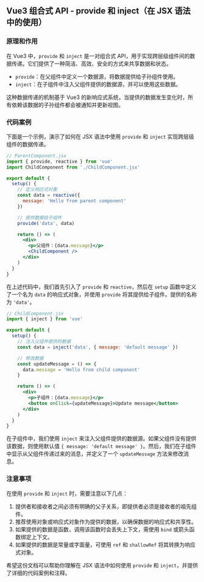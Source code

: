 ## Vue3 组合式 API - provide 和 inject（在 JSX 语法中的使用）

### 原理和作用

在 Vue3 中，`provide` 和 `inject` 是一对组合式 API，用于实现跨层级组件间的数据传递。它们提供了一种简洁、高效、安全的方式来共享数据和状态。

- `provide`：在父组件中定义一个数据源，将数据提供给子孙组件使用。
- `inject`：在子组件中注入父组件提供的数据源，并可以使用这些数据。

这种数据传递的机制基于 Vue3 的新响应式系统，当提供的数据发生变化时，所有依赖该数据的子孙组件都会被通知并更新视图。

### 代码案例

下面是一个示例，演示了如何在 JSX 语法中使用 `provide` 和 `inject` 实现跨层级组件的数据传递。

```jsx
// ParentComponent.jsx
import { provide, reactive } from 'vue'
import ChildComponent from './ChildComponent.jsx'

export default {
  setup() {
    // 定义响应式对象
    const data = reactive({
      message: 'Hello from parent component'
    })

    // 提供数据给子组件
    provide('data', data)

    return () => (
      <div>
        <p>父组件：{data.message}</p>
        <ChildComponent />
      </div>
    )
  }
}
```

在上述代码中，我们首先引入了 `provide` 和 `reactive`，然后在 `setup` 函数中定义了一个名为 `data` 的响应式对象，并使用 `provide` 将其提供给子组件。提供的名称为 `'data'`。

```jsx
// ChildComponent.jsx
import { inject } from 'vue'

export default {
  setup() {
    // 注入父组件提供的数据
    const data = inject('data', { message: 'default message' })

    // 修改数据
    const updateMessage = () => {
      data.message = 'Hello from child component'
    }

    return () => (
      <div>
        <p>子组件：{data.message}</p>
        <button onClick={updateMessage}>Update message</button>
      </div>
    )
  }
}
```

在子组件中，我们使用 `inject` 来注入父组件提供的数据源。如果父组件没有提供该数据，则使用默认值 `{ message: 'default message' }`。然后，我们在子组件中显示从父组件传递过来的消息，并定义了一个 `updateMessage` 方法来修改消息。

### 注意事项

在使用 `provide` 和 `inject` 时，需要注意以下几点：

1. 提供者和接收者之间必须有明确的父子关系，即提供者必须是接收者的祖先组件。
2. 推荐使用对象或响应式对象作为提供的数据，以确保数据的响应式和共享性。
3. 如果提供的数据是函数，调用该函数时会丢失上下文，需使用 `bind` 或箭头函数绑定上下文。
4. 如果提供的数据是常量或字面量，可使用 `ref` 和 `shallowRef` 将其转换为响应式对象。

希望这份文档可以帮助你理解在 JSX 语法中如何使用 `provide` 和 `inject`，并提供了详细的代码案例和注释。
